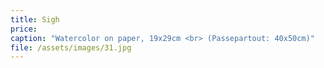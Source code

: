 ```yaml
---
title: Sigh
price:
caption: "Watercolor on paper, 19x29cm <br> (Passepartout: 40x50cm)"  
file: /assets/images/31.jpg
---
```


